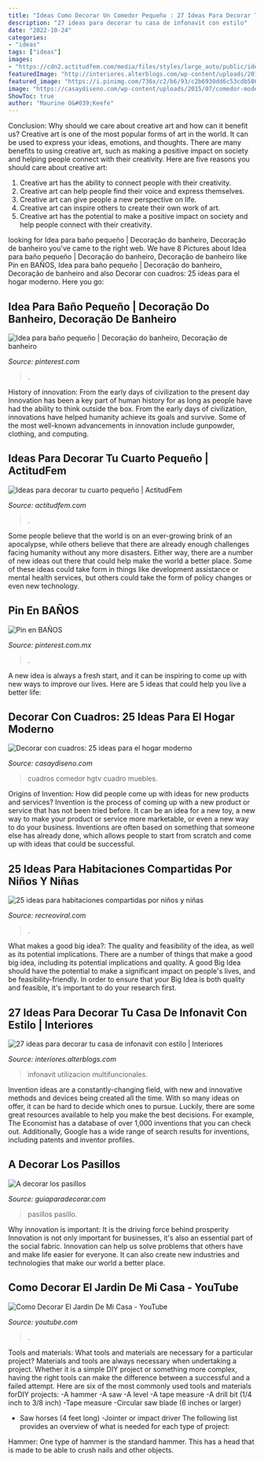 ```yaml
---
title: "Ideas Como Decorar Un Comedor Pequeño : 27 Ideas Para Decorar Tu Casa De Infonavit Con Estilo"
description: "27 ideas para decorar tu casa de infonavit con estilo"
date: "2022-10-24"
categories:
- "ideas"
tags: ["ideas"]
images:
- "https://cdn2.actitudfem.com/media/files/styles/large_auto/public/ideas-para-decorar-tu-cuarto-pequeno.jpg"
featuredImage: "http://interiores.alterblogs.com/wp-content/uploads/2017/01/27-ideas-para-decorar-tu-casa-de-infonavit-con-estilo-9.jpg"
featured_image: "https://i.pinimg.com/736x/c2/b6/93/c2b6930dd6c53cdb586823e4c80e88de.jpg"
image: "https://casaydiseno.com/wp-content/uploads/2015/07/comedor-moderno-muebles-madera-cuadro-caballo.jpeg"
ShowToc: true
author: "Maurine O&#039;Keefe"
---
```



Conclusion: Why should we care about creative art and how can it benefit us?
Creative art is one of the most popular forms of art in the world. It can be used to express your ideas, emotions, and thoughts. There are many benefits to using creative art, such as making a positive impact on society and helping people connect with their creativity. Here are five reasons you should care about creative art: 
1) Creative art has the ability to connect people with their creativity.
2) Creative art can help people find their voice and express themselves.
3) Creative art can give people a new perspective on life.
4) Creative art can inspire others to create their own work of art.
5) Creative art has the potential to make a positive impact on society and help people connect with their creativity.

	

		
looking for Idea para baño pequeño | Decoração do banheiro, Decoração de banheiro you've came to the right web. We have 8 Pictures about Idea para baño pequeño | Decoração do banheiro, Decoração de banheiro like Pin en BAÑOS, Idea para baño pequeño | Decoração do banheiro, Decoração de banheiro and also Decorar con cuadros: 25 ideas para el hogar moderno. Here you go:
		
    
## Idea Para Baño Pequeño | Decoração Do Banheiro, Decoração De Banheiro

<img loading=lazy src="https://i.pinimg.com/736x/c2/b6/93/c2b6930dd6c53cdb586823e4c80e88de.jpg" onerror="this.onerror=null;this.src='https://tse2.mm.bing.net/th?id=OIP.tmRJz6SvtpRyR_WHUZQTIQHaJ0&amp;pid=15.1';" alt="Idea para baño pequeño | Decoração do banheiro, Decoração de banheiro">

_Source: pinterest.com_

>. 

	

History of innovation: From the early days of civilization to the present day
Innovation has been a key part of human history for as long as people have had the ability to think outside the box. From the early days of civilization, innovations have helped humanity achieve its goals and survive. Some of the most well-known advancements in innovation include gunpowder, clothing, and computing.

    
## Ideas Para Decorar Tu Cuarto Pequeño | ActitudFem

<img loading=lazy src="https://cdn2.actitudfem.com/media/files/styles/large_auto/public/ideas-para-decorar-tu-cuarto-pequeno.jpg" onerror="this.onerror=null;this.src='https://tse3.mm.bing.net/th?id=OIP.HdSW-9Omxihj70jU_i147QHaFj&amp;pid=15.1';" alt="Ideas para decorar tu cuarto pequeño | ActitudFem">

_Source: actitudfem.com_

>. 

	

Some people believe that the world is on an ever-growing brink of an apocalypse, while others believe that there are already enough challenges facing humanity without any more disasters. Either way, there are a number of new ideas out there that could help make the world a better place. Some of these ideas could take form in things like development assistance or mental health services, but others could take the form of policy changes or even new technology.

    
## Pin En BAÑOS

<img loading=lazy src="https://i.pinimg.com/736x/f3/ab/d4/f3abd4191314e9a3fc1d147c0603462d.jpg" onerror="this.onerror=null;this.src='https://tse1.mm.bing.net/th?id=OIP.sfjtvGE3gX-MiJ9etVk8VAHaLH&amp;pid=15.1';" alt="Pin en BAÑOS">

_Source: pinterest.com.mx_

>. 

	

A new idea is always a fresh start, and it can be inspiring to come up with new ways to improve our lives. Here are 5 ideas that could help you live a better life: 

    
## Decorar Con Cuadros: 25 Ideas Para El Hogar Moderno

<img loading=lazy src="https://casaydiseno.com/wp-content/uploads/2015/07/comedor-moderno-muebles-madera-cuadro-caballo.jpeg" onerror="this.onerror=null;this.src='https://tse4.mm.bing.net/th?id=OIP.FOs2RJCCL1wYKvIg5t26hQHaJ3&amp;pid=15.1';" alt="Decorar con cuadros: 25 ideas para el hogar moderno">

_Source: casaydiseno.com_

>cuadros comedor hgtv cuadro muebles. 

	

Origins of Invention: How did people come up with ideas for new products and services?
Invention is the process of coming up with a new product or service that has not been tried before. It can be an idea for a new toy, a new way to make your product or service more marketable, or even a new way to do your business. Inventions are often based on something that someone else has already done, which allows people to start from scratch and come up with ideas that could be successful.

    
## 25 Ideas Para Habitaciones Compartidas Por Niños Y Niñas

<img loading=lazy src="https://www.recreoviral.com/wp-content/uploads/2015/10/Creativas-habitaciones-compartidas-por-niños-y-niñas-20.jpg" onerror="this.onerror=null;this.src='https://tse4.mm.bing.net/th?id=OIP.-Ts-U_rcLPJoeXxO7y8MzAHaE8&amp;pid=15.1';" alt="25 ideas para habitaciones compartidas por niños y niñas">

_Source: recreoviral.com_

>. 

	

What makes a good big idea?: The quality and feasibility of the idea, as well as its potential implications.
There are a number of things that make a good big idea, including its potential implications and quality. A good Big Idea should have the potential to make a significant impact on people's lives, and be feasibility-friendly. In order to ensure that your Big Idea is both quality and feasible, it's important to do your research first.

    
## 27 Ideas Para Decorar Tu Casa De Infonavit Con Estilo | Interiores

<img loading=lazy src="http://interiores.alterblogs.com/wp-content/uploads/2017/01/27-ideas-para-decorar-tu-casa-de-infonavit-con-estilo-9.jpg" onerror="this.onerror=null;this.src='https://tse2.mm.bing.net/th?id=OIP.x2RlwsTXHxbCPLm6Ipap7QHaFj&amp;pid=15.1';" alt="27 ideas para decorar tu casa de infonavit con estilo | Interiores">

_Source: interiores.alterblogs.com_

>infonavit utilizacion multifuncionales. 

	

Invention ideas are a constantly-changing field, with new and innovative methods and devices being created all the time. With so many ideas on offer, it can be hard to decide which ones to pursue. Luckily, there are some great resources available to help you make the best decisions. For example, The Economist has a database of over 1,000 inventions that you can check out. Additionally, Google has a wide range of search results for inventions, including patents and inventor profiles.

    
## A Decorar Los Pasillos

<img loading=lazy src="https://www.guiaparadecorar.com/wp-content/uploads/2013/03/decoracion-de-pasillos-06-480x640.jpg" onerror="this.onerror=null;this.src='https://tse3.mm.bing.net/th?id=OIP._1B1heHRKiiswFEkoc-_mAHaJ4&amp;pid=15.1';" alt="A decorar los pasillos">

_Source: guiaparadecorar.com_

>pasillos pasillo. 

	

Why innovation is important: It is the driving force behind prosperity
Innovation is not only important for businesses, it's also an essential part of the social fabric. Innovation can help us solve problems that others have and make life easier for everyone. It can also create new industries and technologies that make our world a better place.

    
## Como Decorar El Jardin De Mi Casa - YouTube

<img loading=lazy src="https://i.ytimg.com/vi/HsjMtPAtTY8/maxresdefault.jpg" onerror="this.onerror=null;this.src='https://tse1.mm.bing.net/th?id=OIP.AQ_DNZ93CK77fpzWmiaAvgHaEK&amp;pid=15.1';" alt="Como Decorar El Jardin De Mi Casa - YouTube">

_Source: youtube.com_

>. 

	

Tools and materials: What tools and materials are necessary for a particular project?
Materials and tools are always necessary when undertaking a project. Whether it is a simple DIY project or something more complex, having the right tools can make the difference between a successful and a failed attempt. Here are six of the most commonly used tools and materials forDIY projects:
-A hammer
-A saw
-A level
-A tape measure
-A drill bit (1/4 inch to 3/8 inch) 
-Tape measure 
-Circular saw blade (6 inches or larger) 
- Saw horses (4 feet long)  -Jointer or impact driver 
The following list provides an overview of what is needed for each type of project: 

Hammer: One type of hammer is the standard hammer. This has a head that is made to be able to crush nails and other objects.

